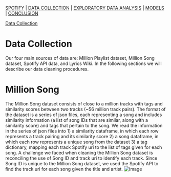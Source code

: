 [SPOTIFY](https://lovespotify.github.io/) | [DATA COLLECTION](https://lovespotify.github.io/data) | [EXPLORATORY DATA ANALYSIS](https://lovespotify.github.io/eda) | [MODELS](https://lovespotify.github.io/models) | [CONCLUSION](https://lovespotify.github.io/conclusions)

[Data Collection](#Data-Collection)

# Data Collection
Our four main sources of data are: Million Playlist dataset, Million Song dataset, Spotify API data, and Lyrics Wiki. In the following sections we will describe our data cleaning procedures.

# Million Song
The Million Song dataset consists of close to a million tracks with tags and similarity scores between two tracks (~56 million track pairs). The format of the dataset is a series of json files, each representing a song and includes similarity information (a list of song IDs that are similar, along with a similarity score) and tags that pertain to the song. We read the information in the series of json files into 1) a similarity dataframe, in which each row represents a track pairing and its similarity score 2) a song dataframe, in which each row represents a unique song from the dataset 3) a tag dictionary, mapping each track Spotify uri to the list of tags given for each song. A challenge we faced when cleaning the Million Song dataset is reconciling the use of Song ID and track uri to identify each track. Since Song ID is unique to the Million Song dataset, we used the Spotify API to find the track uri for each song given the title and artist. 
![image](https://user-images.githubusercontent.com/16892763/70465217-79d67f00-1a8e-11ea-98c9-9a2135f92f7a.png)
